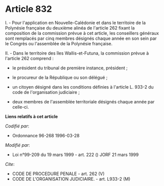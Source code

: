 # Article 832

I. - Pour l'application en Nouvelle-Calédonie et dans le territoire de la Polynésie française du deuxième alinéa de l'article
262 fixant la composition de la commission prévue à cet article, les conseillers généraux sont remplacés par cinq membres
désignés chaque année en son sein par le Congrès ou l'assemblée de la Polynésie française.

II. - Dans le territoire des îles Wallis-et-Futuna, la commission prévue à l'article 262 comprend :

- le président du tribunal de première instance, président ;

- le procureur de la République ou son délégué ;

- un citoyen désigné dans les conditions définies à l'article L. 933-2 du code de l'organisation judiciaire ;

- deux membres de l'assemblée territoriale désignés chaque année par celle-ci.

**Liens relatifs à cet article**

_Codifié par_:

  - Ordonnance 96-268 1996-03-28

_Modifié par_:

  - Loi n°99-209 du 19 mars 1999 - art. 222 () JORF 21 mars 1999

_Cite_:

  - CODE DE PROCEDURE PENALE - art. 262 (V)
  - CODE DE L'ORGANISATION JUDICIAIRE. - art. L933-2 (M)
